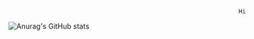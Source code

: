                                                                     Hi
![Anurag's GitHub stats](https://github-readme-stats.vercel.app/api?username=zPerish&show_icons=true&theme=dracula)

